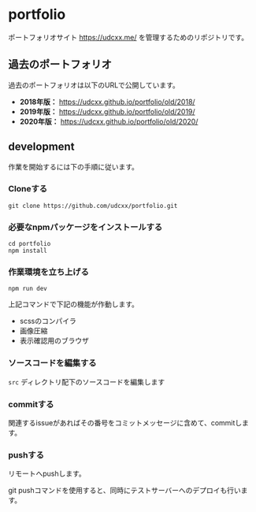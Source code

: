 # portfolio

ポートフォリオサイト https://udcxx.me/ を管理するためのリポジトリです。

## 過去のポートフォリオ

過去のポートフォリオは以下のURLで公開しています。

* **2018年版：** https://udcxx.github.io/portfolio/old/2018/
* **2019年版：** https://udcxx.github.io/portfolio/old/2019/
* **2020年版：** https://udcxx.github.io/portfolio/old/2020/

## development

作業を開始するには下の手順に従います。

### Cloneする

```
git clone https://github.com/udcxx/portfolio.git
```

### 必要なnpmパッケージをインストールする

```
cd portfolio
npm install
```

### 作業環境を立ち上げる

```
npm run dev
```

上記コマンドで下記の機能が作動します。

* scssのコンパイラ
* 画像圧縮
* 表示確認用のブラウザ

### ソースコードを編集する

`src` ディレクトリ配下のソースコードを編集します

### commitする

関連するissueがあればその番号をコミットメッセージに含めて、commitします。

### pushする

リモートへpushします。

git pushコマンドを使用すると、同時にテストサーバーへのデプロイも行います。
